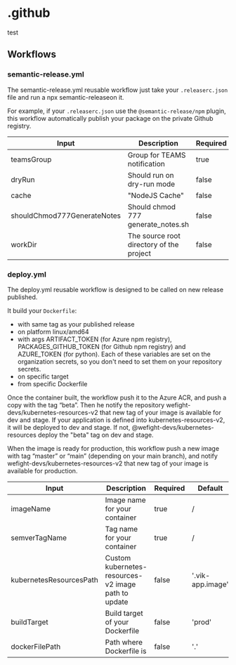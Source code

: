 # .github
test
## Workflows

### semantic-release.yml

The semantic-release.yml reusable workflow just take your `.releaserc.json` file and run a npx semantic-releaseon it.

For example, if your `.releaserc.json` use the `@semantic-release/npm` plugin, this workflow automatically publish your package on the private Github registry.

| Input                       | Description                              | Required | Default |
| --------------------------- | ---------------------------------------- | -------- | ------- |
| teamsGroup                  | Group for TEAMS notification             | true     | /       |
| dryRun                      | Should run on dry-run mode               | false    | false   |
| cache                       | "NodeJS Cache"                           | false    | ''      |
| shouldChmod777GenerateNotes | Should chmod 777 generate_notes.sh       | false    | false   |
| workDir                     | The source root directory of the project | false    | '.'     |

### deploy.yml

The deploy.yml reusable workflow is designed to be called on new release published.

It build your `Dockerfile`:

- with same tag as your published release
- on platform linux/amd64
- with args ARTIFACT_TOKEN (for Azure npm registry), PACKAGES_GITHUB_TOKEN (for Github npm registry) and AZURE_TOKEN (for python). Each of these variables are set on the organization secrets, so you don't need to set them on your repository secrets.
- on specific target
- from specific Dockerfile

Once the container built, the workflow push it to the Azure ACR, and push a copy with the tag “beta”.
Then he notify the repository wefight-devs/kubernetes-resources-v2 that new tag of your image is available for dev and stage.
If your application is defined into kubernetes-resources-v2, it will be deployed to dev and stage. If not, @wefight-devs/kubernetes-resources deploy the "beta" tag on dev and stage.

When the image is ready for production, this workflow push a new image with tag “master” or “main” (depending on your main branch), and notify wefight-devs/kubernetes-resources-v2 that new tag of your image is available for production.

| Input                   | Description                                         | Required | Default          |
| ----------------------- | --------------------------------------------------- | -------- | ---------------- |
| imageName               | Image name for your container                       | true     | /                |
| semverTagName           | Tag name for your container                         | true     | /                |
| kubernetesResourcesPath | Custom kubernetes-resources-v2 image path to update | false    | '.vik-app.image' |
| buildTarget             | Build target of your Dockerfile                     | false    | 'prod'           |
| dockerFilePath          | Path where Dockerfile is                            | false    | '.'              |
